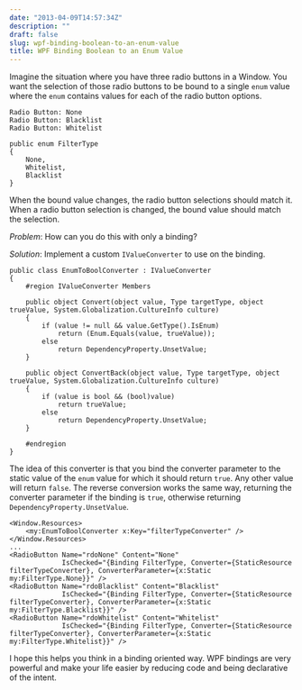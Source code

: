 ```yaml
---
date: "2013-04-09T14:57:34Z"
description: ""
draft: false
slug: wpf-binding-boolean-to-an-enum-value
title: WPF Binding Boolean to an Enum Value
---
```



Imagine the situation where you have three radio buttons in a Window. You want the selection of those radio buttons to be bound to a single `enum` value where the `enum` contains values for each of the radio button options.

```
Radio Button: None
Radio Button: Blacklist
Radio Button: Whitelist

public enum FilterType
{
    None,
    Whitelist,
    Blacklist
}
```

When the bound value changes, the radio button selections should match it. When a radio button selection is changed, the bound value should match the selection.

*Problem*: How can you do this with only a binding?

*Solution*: Implement a custom `IValueConverter` to use on the binding.

```
public class EnumToBoolConverter : IValueConverter
{
    #region IValueConverter Members

    public object Convert(object value, Type targetType, object trueValue, System.Globalization.CultureInfo culture)
    {
        if (value != null && value.GetType().IsEnum)
            return (Enum.Equals(value, trueValue));
        else
            return DependencyProperty.UnsetValue;
    }

    public object ConvertBack(object value, Type targetType, object trueValue, System.Globalization.CultureInfo culture)
    {
        if (value is bool && (bool)value)
            return trueValue;
        else
            return DependencyProperty.UnsetValue;
    }

    #endregion
}
```

The idea of this converter is that you bind the converter parameter to the static value of the `enum` value for which it should return `true`. Any other value will return `false`. The reverse conversion works the same way, returning the converter parameter if the binding is `true`, otherwise returning `DependencyProperty.UnsetValue`.

```
<Window.Resources>
    <my:EnumToBoolConverter x:Key="filterTypeConverter" />
</Window.Resources>
...
<RadioButton Name="rdoNone" Content="None" 
             IsChecked="{Binding FilterType, Converter={StaticResource filterTypeConverter}, ConverterParameter={x:Static my:FilterType.None}}" />
<RadioButton Name="rdoBlacklist" Content="Blacklist" 
             IsChecked="{Binding FilterType, Converter={StaticResource filterTypeConverter}, ConverterParameter={x:Static my:FilterType.Blacklist}}" />
<RadioButton Name="rdoWhitelist" Content="Whitelist" 
             IsChecked="{Binding FilterType, Converter={StaticResource filterTypeConverter}, ConverterParameter={x:Static my:FilterType.Whitelist}}" />
```

I hope this helps you think in a binding oriented way. WPF bindings are very powerful and make your life easier by reducing code and being declarative of the intent.

